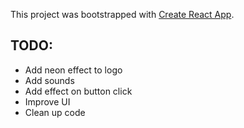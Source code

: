 This project was bootstrapped with [Create React App](https://github.com/facebook/create-react-app).

## TODO:

- Add neon effect to logo
- Add sounds
- Add effect on button click
- Improve UI
- Clean up code